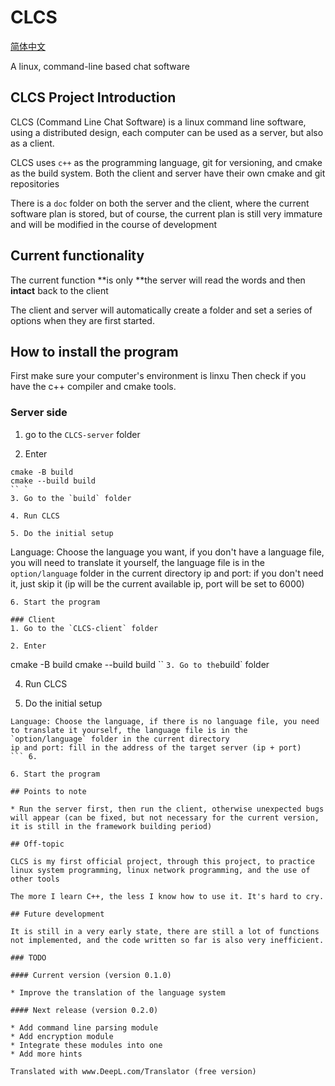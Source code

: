 # CLCS

[简体中文](https://github.com/ghost-him/CLCS/main/README.md)

A linux, command-line based chat software

## CLCS Project Introduction

CLCS (Command Line Chat Software) is a linux command line software, using a distributed design, each computer can be used as a server, but also as a client.

CLCS uses `c++` as the programming language, git for versioning, and cmake as the build system. Both the client and server have their own cmake and git repositories

There is a `doc` folder on both the server and the client, where the current software plan is stored, but of course, the current plan is still very immature and will be modified in the course of development

## Current functionality

The current function **is only **the server will read the words and then **intact** back to the client

The client and server will automatically create a folder and set a series of options when they are first started.

## How to install the program

First make sure your computer's environment is linxu
Then check if you have the c++ compiler and cmake tools.

### Server side
1. go to the `CLCS-server` folder

2. Enter
```
cmake -B build
cmake --build build
`` `
3. Go to the `build` folder

4. Run CLCS

5. Do the initial setup
```
Language: Choose the language you want, if you don't have a language file, you will need to translate it yourself, the language file is in the `option/language` folder in the current directory
ip and port: if you don't need it, just skip it (ip will be the current available ip, port will be set to 6000)
``` 6.
6. Start the program

### Client
1. Go to the `CLCS-client` folder

2. Enter
```
cmake -B build
cmake --build build
`` `
3. Go to the `build` folder

4. Run CLCS

5. Do the initial setup
```
Language: Choose the language, if there is no language file, you need to translate it yourself, the language file is in the `option/language` folder in the current directory
ip and port: fill in the address of the target server (ip + port)
``` 6.

6. Start the program

## Points to note

* Run the server first, then run the client, otherwise unexpected bugs will appear (can be fixed, but not necessary for the current version, it is still in the framework building period)

## Off-topic

CLCS is my first official project, through this project, to practice linux system programming, linux network programming, and the use of other tools

The more I learn C++, the less I know how to use it. It's hard to cry.

## Future development

It is still in a very early state, there are still a lot of functions not implemented, and the code written so far is also very inefficient.

### TODO

#### Current version (version 0.1.0)

* Improve the translation of the language system

#### Next release (version 0.2.0)

* Add command line parsing module
* Add encryption module
* Integrate these modules into one
* Add more hints

Translated with www.DeepL.com/Translator (free version)
